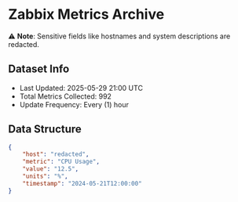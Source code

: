 # Zabbix Metrics Archive

⚠️ **Note**: Sensitive fields like hostnames and system descriptions are redacted.

## Dataset Info
- Last Updated: 2025-05-29 21:00 UTC
- Total Metrics Collected: 992
- Update Frequency: Every (1) hour

## Data Structure
```json
{
    "host": "redacted",
    "metric": "CPU Usage",
    "value": "12.5",
    "units": "%",
    "timestamp": "2024-05-21T12:00:00"
}
```
